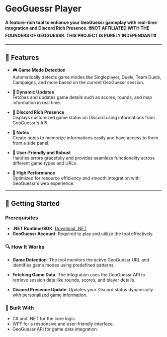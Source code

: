# GeoGuessr Player

**A feature-rich tool to enhance your GeoGuessr gameplay with real-time integration and Discord Rich Presence. ❗❗NOT AFFILIATED WITH THE FOUNDERS OF GEOGUESSR. THIS PROJECT IS PURELY INDEPENDANT❗❗**

---

## 🌟 Features
- **🎮 Game Mode Detection**  
  Automatically detects game modes like Singleplayer, Duels, Team Duels, Campaigns, and more based on the current GeoGuessr session.

- **🔄 Dynamic Updates**  
  Fetches and updates game details such as scores, rounds, and map information in real time.

- **🤝 Discord Rich Presence**  
  Displays customized game status on Discord using informations from GeoGuessr's API.

- **📝 Notes**  
  Create notes to memorize informations easily and have access to them from a side panel.

- **🔧 User-Friendly and Robust**  
  Handles errors gracefully and provides seamless functionality across different game types and URLs.

- **🚀 High Performance**  
  Optimized for resource efficiency and smooth integration with GeoGuessr's web experience.

---

## 🚀 Getting Started

### Prerequisites
- **.NET Runtime/SDK**: [Download .NET](https://dotnet.microsoft.com/)
- **GeoGuessr Account**: Required to play and utilize the tool effectively.

### 🔍 How It Works
- **Game Detection**:
The tool monitors the active GeoGuessr URL and identifies game modes using predefined patterns.

- **Fetching Game Data**:
The integration uses the GeoGuessr API to retrieve session data like rounds, scores, and player details.

- **Discord Presence Update**:
Updates your Discord status dynamically with personalized game information.

### 🤖 Built With
- C# and .NET for the core logic.
- WPF for a responsive and user-friendly interface.
- GeoGuessr API for game data integration.
